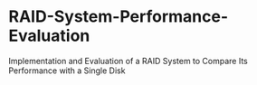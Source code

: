 # RAID-System-Performance-Evaluation
Implementation and Evaluation of a RAID System to Compare Its Performance with a Single Disk
